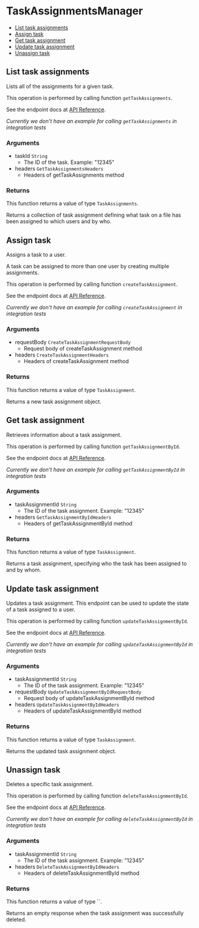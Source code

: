 # TaskAssignmentsManager


- [List task assignments](#list-task-assignments)
- [Assign task](#assign-task)
- [Get task assignment](#get-task-assignment)
- [Update task assignment](#update-task-assignment)
- [Unassign task](#unassign-task)

## List task assignments

Lists all of the assignments for a given task.

This operation is performed by calling function `getTaskAssignments`.

See the endpoint docs at
[API Reference](https://developer.box.com/reference/get-tasks-id-assignments/).

*Currently we don't have an example for calling `getTaskAssignments` in integration tests*

### Arguments

- taskId `String`
  - The ID of the task. Example: "12345"
- headers `GetTaskAssignmentsHeaders`
  - Headers of getTaskAssignments method


### Returns

This function returns a value of type `TaskAssignments`.

Returns a collection of task assignment defining what task on
a file has been assigned to which users and by who.


## Assign task

Assigns a task to a user.

A task can be assigned to more than one user by creating multiple
assignments.

This operation is performed by calling function `createTaskAssignment`.

See the endpoint docs at
[API Reference](https://developer.box.com/reference/post-task-assignments/).

*Currently we don't have an example for calling `createTaskAssignment` in integration tests*

### Arguments

- requestBody `CreateTaskAssignmentRequestBody`
  - Request body of createTaskAssignment method
- headers `CreateTaskAssignmentHeaders`
  - Headers of createTaskAssignment method


### Returns

This function returns a value of type `TaskAssignment`.

Returns a new task assignment object.


## Get task assignment

Retrieves information about a task assignment.

This operation is performed by calling function `getTaskAssignmentById`.

See the endpoint docs at
[API Reference](https://developer.box.com/reference/get-task-assignments-id/).

*Currently we don't have an example for calling `getTaskAssignmentById` in integration tests*

### Arguments

- taskAssignmentId `String`
  - The ID of the task assignment. Example: "12345"
- headers `GetTaskAssignmentByIdHeaders`
  - Headers of getTaskAssignmentById method


### Returns

This function returns a value of type `TaskAssignment`.

Returns a task assignment, specifying who the task has been assigned to
and by whom.


## Update task assignment

Updates a task assignment. This endpoint can be
used to update the state of a task assigned to a user.

This operation is performed by calling function `updateTaskAssignmentById`.

See the endpoint docs at
[API Reference](https://developer.box.com/reference/put-task-assignments-id/).

*Currently we don't have an example for calling `updateTaskAssignmentById` in integration tests*

### Arguments

- taskAssignmentId `String`
  - The ID of the task assignment. Example: "12345"
- requestBody `UpdateTaskAssignmentByIdRequestBody`
  - Request body of updateTaskAssignmentById method
- headers `UpdateTaskAssignmentByIdHeaders`
  - Headers of updateTaskAssignmentById method


### Returns

This function returns a value of type `TaskAssignment`.

Returns the updated task assignment object.


## Unassign task

Deletes a specific task assignment.

This operation is performed by calling function `deleteTaskAssignmentById`.

See the endpoint docs at
[API Reference](https://developer.box.com/reference/delete-task-assignments-id/).

*Currently we don't have an example for calling `deleteTaskAssignmentById` in integration tests*

### Arguments

- taskAssignmentId `String`
  - The ID of the task assignment. Example: "12345"
- headers `DeleteTaskAssignmentByIdHeaders`
  - Headers of deleteTaskAssignmentById method


### Returns

This function returns a value of type ``.

Returns an empty response when the task
assignment was successfully deleted.


